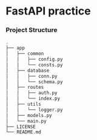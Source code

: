 # FastAPI practice

### Project Structure
```bash
.
├── app
│   ├── common
│   │   ├── config.py
│   │   └── consts.py
│   ├── database
│   │   ├── conn.py
│   │   └── schema.py
│   ├── routes
│   │   ├── auth.py
│   │   └── index.py
│   ├── utils
│   │   └── logger.py
│   ├── models.py
│   └── main.py
├── LICENSE
└── README.md
```
